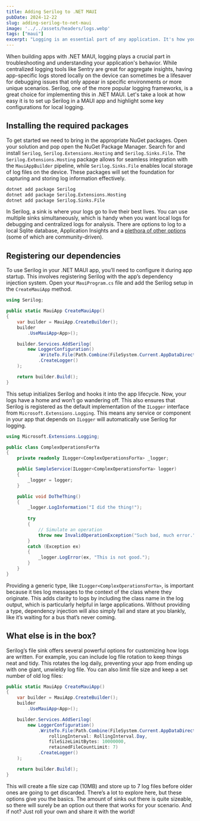 ```yaml
---
title: Adding Serilog to .NET MAUI
pubDate: 2024-12-22
slug: adding-serilog-to-net-maui
image: '../../assets/headers/logs.webp'
tags: ["maui"]
excerpt: "Logging is an essential part of any application. It's how your app tells you what just exploded. In this post, we'll explore how to integrate Serilog, a flexible and powerful logging library, into a .NET MAUI app."
---
```


When building apps with .NET MAUI, logging plays a crucial part in troubleshooting and understanding your application's behavior. While centralized logging tools like Sentry are great for aggregate insights, having app-specific logs stored locally on the device can sometimes be a lifesaver for debugging issues that only appear in specific environments or more unique scenarios. Serilog, one of the more popular logging frameworks, is a great choice for implementing this in .NET MAUI. Let's take a look at how easy it is to set up Serilog in a MAUI app and highlight some key configurations for local logging.

## Installing the required packages

To get started we need to bring in the appropriate NuGet packages. Open your solution and pop open the NuGet Package Manager. Search for and install `Serilog`, `Serilog.Extensions.Hosting` and `Serilog.Sinks.File`. The `Serilog.Extensions.Hosting` package allows for seamless integration with the `MauiAppBuilder` pipeline, while `Serilog.Sinks.File` enables local storage of log files on the device. These packages will set the foundation for capturing and storing log information effectively.

```bash
dotnet add package Serilog  
dotnet add package Serilog.Extensions.Hosting  
dotnet add package Serilog.Sinks.File
```

In Serilog, a sink is where your logs go to live their best lives. You can use multiple sinks simultaneously, which is handy when you want local logs for debugging and centralized logs for analysis. There are options to log to a local Sqlite database, Application Insights and a [plethora of other options](https://www.nuget.org/packages?q=serilog.sinks) (some of which are community-driven).

## Registering our dependencies

To use Serilog in your .NET MAUI app, you’ll need to configure it during app startup. This involves registering Serilog with the app’s dependency injection system. Open your `MauiProgram.cs` file and add the Serilog setup in the `CreateMauiApp` method.

```csharp
using Serilog;

public static MauiApp CreateMauiApp()
{
    var builder = MauiApp.CreateBuilder();
    builder
        .UseMauiApp<App>();

    builder.Services.AddSerilog(
        new LoggerConfiguration()
            .WriteTo.File(Path.Combine(FileSystem.Current.AppDataDirectory, "log.txt"))
            .CreateLogger()
    );

    return builder.Build();
}
```

This setup initializes Serilog and hooks it into the app lifecycle. Now, your logs have a home and won’t go wandering off. This also ensures that Serilog is registered as the default implementation of the `ILogger` interface from `Microsoft.Extensions.Logging`. This means any service or component in your app that depends on `ILogger` will automatically use Serilog for logging.

```csharp
using Microsoft.Extensions.Logging;

public class ComplexOperationsForYa
{
    private readonly ILogger<ComplexOperationsForYa> _logger;

    public SampleService(ILogger<ComplexOperationsForYa> logger)
    {
        _logger = logger;
    }

    public void DoTheThing()
    {
        _logger.LogInformation("I did the thing!");
        
        try
        {
            // Simulate an operation
            throw new InvalidOperationException("Such bad, much error.");
        }
        catch (Exception ex)
        {
            _logger.LogError(ex, "This is not good.");
        }
    }
}
```

Providing a generic type, like `ILogger<ComplexOperationsForYa>`, is important because it ties log messages to the context of the class where they originate. This adds clarity to logs by including the class name in the log output, which is particularly helpful in large applications. Without providing a type, dependency injection will also simply fail and stare at you blankly, like it’s waiting for a bus that’s never coming.

## What else is in the box?
Serilog’s file sink offers several powerful options for customizing how logs are written. For example, you can include log file rotation to keep things neat and tidy. This rotates the log daily, preventing your app from ending up with one giant, unwieldy log file. You can also limit file size and keep a set number of old log files:

```csharp
public static MauiApp CreateMauiApp()
{
    var builder = MauiApp.CreateBuilder();
    builder
        .UseMauiApp<App>();

    builder.Services.AddSerilog(
        new LoggerConfiguration()
            .WriteTo.File(Path.Combine(FileSystem.Current.AppDataDirectory, "log.txt"),
                rollingInterval: RollingInterval.Day,
                fileSizeLimitBytes: 10000000,
                retainedFileCountLimit: 7)
            .CreateLogger()
    );

    return builder.Build();
}
```

This will create a file size cap (10MB) and store up to 7 log files before older ones are going to get discarded. There’s a lot to explore here, but these options give you the basics. The amount of sinks out there is quite sizeable, so there will surely be an option out there that works for your scenario. And if not? Just roll your own and share it with the world!